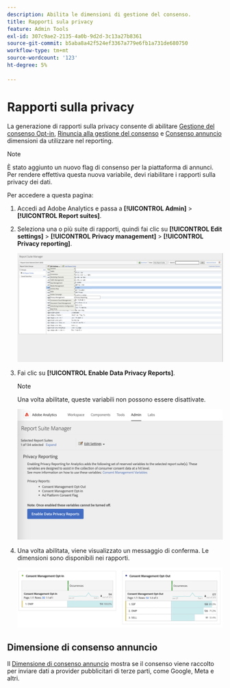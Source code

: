 ```yaml
---
description: Abilita le dimensioni di gestione del consenso.
title: Rapporti sula privacy
feature: Admin Tools
exl-id: 307c9ae2-2135-4a0b-9d2d-3c13a27b8361
source-git-commit: b5aba8a42f524ef3367a779e6fb1a731de680750
workflow-type: tm+mt
source-wordcount: '123'
ht-degree: 5%

---
```


# Rapporti sulla privacy

La generazione di rapporti sulla privacy consente di abilitare [Gestione del consenso Opt-in](/help/components/dimensions/cm-opt-in.md), [Rinuncia alla gestione del consenso](/help/components/dimensions/cm-opt-out.md) e [Consenso annuncio](/help/components//dimensions/ad-consent.md) dimensioni da utilizzare nel reporting.

>[!NOTE]
>
>È stato aggiunto un nuovo flag di consenso per la piattaforma di annunci. Per rendere effettiva questa nuova variabile, devi riabilitare i rapporti sulla privacy dei dati.

Per accedere a questa pagina:

1. Accedi ad Adobe Analytics e passa a **[!UICONTROL Admin]** > **[!UICONTROL Report suites]**.
1. Seleziona una o più suite di rapporti, quindi fai clic su **[!UICONTROL Edit settings]** > **[!UICONTROL Privacy management]** > **[!UICONTROL Privacy reporting]**.

   ![Modifica impostazioni](assets/rsm-privacy-select.png)

1. Fai clic su **[!UICONTROL Enable Data Privacy Reports]**.

   >[!NOTE]
   >
   >Una volta abilitate, queste variabili non possono essere disattivate.

   ![Abilita](assets/rsm-privacy-enable.png)

1. Una volta abilitata, viene visualizzato un messaggio di conferma. Le dimensioni sono disponibili nei rapporti.

   ![Rapporto](assets/consent-management.png)

## Dimensione di consenso annuncio

Il [Dimensione di consenso annuncio](/help/components/dimensions/ad-consent.md) mostra se il consenso viene raccolto per inviare dati a provider pubblicitari di terze parti, come Google, Meta e altri.